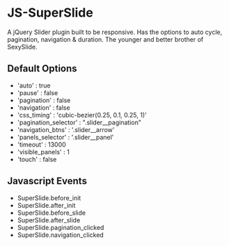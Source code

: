 JS-SuperSlide
=============

A jQuery Slider plugin built to be responsive. Has the options to auto cycle, pagination, navigation &amp; duration. The younger and better brother of SexySlide.

## Default Options
* 'auto' : true
* 'pause' : false
* 'pagination' : false
* 'navigation' : false
* 'css_timing' : 'cubic-bezier(0.25, 0.1, 0.25, 1)'
* 'pagination_selector' : ".slider__pagination"
* 'navigation_btns' : '.slider__arrow'
* 'panels_selector' : '.slider__panel'
* 'timeout' : 13000
* 'visible_panels' : 1
* 'touch' : false

## Javascript Events
* SuperSlide.before_init
* SuperSlide.after_init
* SuperSlide.before_slide
* SuperSlide.after_slide
* SuperSlide.pagination_clicked
* SuperSlide.navigation_clicked
